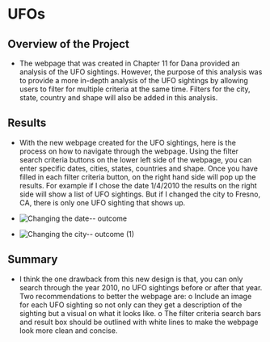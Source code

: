 # UFOs

## Overview of the Project
-	The webpage that was created in Chapter 11 for Dana provided an analysis of the UFO sightings. However, the purpose of this analysis was to provide a more in-depth analysis of the UFO sightings by allowing users to filter for multiple criteria at the same time. Filters for the city, state, country and shape will also be added in this analysis.
## Results
-	With the new webpage created for the UFO sightings, here is the process on how to navigate through the webpage. Using the filter search criteria buttons on the lower left side of the webpage, you can enter specific dates, cities, states, countries and shape. Once you have filled in each filter criteria button, on the right hand side will pop up the results. For example if I chose the date 1/4/2010 the results on the right side will show a list of UFO sightings. But if I changed the city to Fresno, CA, there is only one UFO sighting that shows up.
-	![Changing the date-- outcome](https://user-images.githubusercontent.com/101531875/174229672-1b9f1c57-1026-4488-b6c0-844540fef750.png)

-	![Changing the city-- outcome (1)](https://user-images.githubusercontent.com/101531875/174229696-b5caac05-dc0b-407b-8308-6b3605521f13.png)


## Summary
-	I think the one drawback from this new design is that, you can only search through the year 2010, no UFO sightings before or after that year. Two recommendations to better the webpage are:
o	Include an image for each UFO sighting so not only can they get a description of the sighting but a visual on what it looks like.
o	The filter criteria search bars and result box should be outlined with white lines to make the webpage look more clean and concise. 
